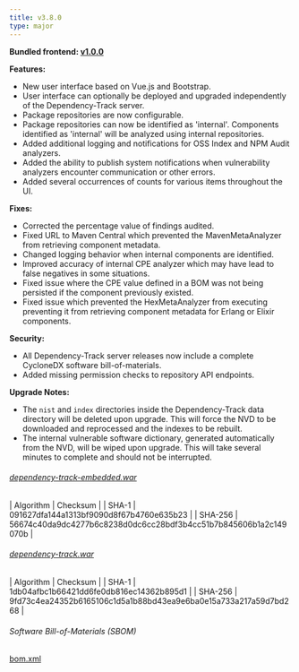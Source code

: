 ```yaml
---
title: v3.8.0
type: major
---
```


**Bundled frontend: [v1.0.0](https://github.com/DependencyTrack/frontend/releases/tag/1.0.0)**

**Features:**
* New user interface based on Vue.js and Bootstrap.
* User interface can optionally be deployed and upgraded independently of the Dependency-Track server.
* Package repositories are now configurable.
* Package repositories can now be identified as 'internal'. Components identified as 'internal' will be analyzed using internal repositories.
* Added additional logging and notifications for OSS Index and NPM Audit analyzers.
* Added the ability to publish system notifications when vulnerability analyzers encounter communication or other errors.
* Added several occurrences of counts for various items throughout the UI.

**Fixes:**
* Corrected the percentage value of findings audited.
* Fixed URL to Maven Central which prevented the MavenMetaAnalyzer from retrieving component metadata.
* Changed logging behavior when internal components are identified.
* Improved accuracy of internal CPE analyzer which may have lead to false negatives in some situations.
* Fixed issue where the CPE value defined in a BOM was not being persisted if the component previously existed.
* Fixed issue which prevented the HexMetaAnalyzer from executing preventing it from retrieving component metadata for Erlang or Elixir components.

**Security:**
* All Dependency-Track server releases now include a complete CycloneDX software bill-of-materials.
* Added missing permission checks to repository API endpoints.

**Upgrade Notes:**
* The `nist` and `index` directories inside the Dependency-Track data directory will be deleted upon upgrade. This will force the NVD to be downloaded and reprocessed and the indexes to be rebuilt.
* The internal vulnerable software dictionary, generated automatically from the NVD, will be wiped upon upgrade. This will take several minutes to complete and should not be interrupted.

###### [dependency-track-embedded.war](https://github.com/DependencyTrack/dependency-track/releases/download/3.8.0/dependency-track-embedded.war)

| Algorithm | Checksum |
| SHA-1     | 091627dfa144a1313bf9090d8f67b4760e635b23 |
| SHA-256   | 56674c40da9dc4277b6c8238d0dc6cc28bdf3b4cc51b7b845606b1a2c149070b |

###### [dependency-track.war](https://github.com/DependencyTrack/dependency-track/releases/download/3.8.0/dependency-track.war)

| Algorithm | Checksum |
| SHA-1     | 1db04afbc1b66421dd6fe0db816ec14362b895d1 |
| SHA-256   | 9fd73c4ea24352b6165106c1d5a1b88bd43ea9e6ba0e15a733a217a59d7bd268 |

###### Software Bill-of-Materials (SBOM) ######

[bom.xml](https://github.com/DependencyTrack/dependency-track/releases/download/3.8.0/bom.xml)